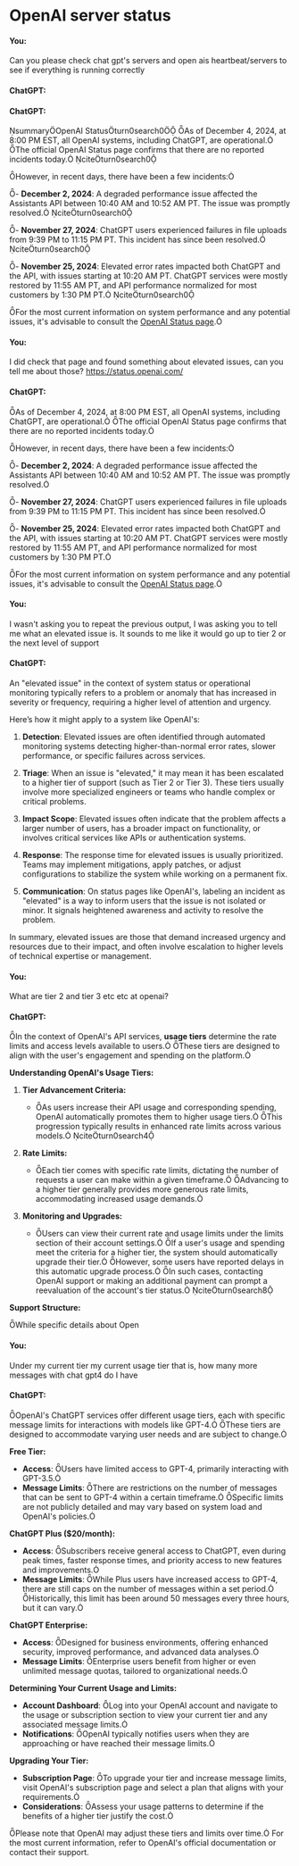 # OpenAI server status

#### You:
Can you please check chat gpt's servers and open ais  heartbeat/servers to see if everything is running correctly

#### ChatGPT:


#### ChatGPT:
summaryOpenAI Statusturn0search0
As of December 4, 2024, at 8:00 PM EST, all OpenAI systems, including ChatGPT, are operational. The official OpenAI Status page confirms that there are no reported incidents today. citeturn0search0

However, in recent days, there have been a few incidents:

- **December 2, 2024**: A degraded performance issue affected the Assistants API between 10:40 AM and 10:52 AM PT. The issue was promptly resolved. citeturn0search0

- **November 27, 2024**: ChatGPT users experienced failures in file uploads from 9:39 PM to 11:15 PM PT. This incident has since been resolved. citeturn0search0

- **November 25, 2024**: Elevated error rates impacted both ChatGPT and the API, with issues starting at 10:20 AM PT. ChatGPT services were mostly restored by 11:55 AM PT, and API performance normalized for most customers by 1:30 PM PT. citeturn0search0

For the most current information on system performance and any potential issues, it's advisable to consult the [OpenAI Status page](https://status.openai.com/).


#### You:
I did check that page and found something about elevated issues, can you tell me about those? https://status.openai.com/

#### ChatGPT:
As of December 4, 2024, at 8:00 PM EST, all OpenAI systems, including ChatGPT, are operational. The official OpenAI Status page confirms that there are no reported incidents today.

However, in recent days, there have been a few incidents:

- **December 2, 2024**: A degraded performance issue affected the Assistants API between 10:40 AM and 10:52 AM PT. The issue was promptly resolved.

- **November 27, 2024**: ChatGPT users experienced failures in file uploads from 9:39 PM to 11:15 PM PT. This incident has since been resolved.

- **November 25, 2024**: Elevated error rates impacted both ChatGPT and the API, with issues starting at 10:20 AM PT. ChatGPT services were mostly restored by 11:55 AM PT, and API performance normalized for most customers by 1:30 PM PT.

For the most current information on system performance and any potential issues, it's advisable to consult the [OpenAI Status page](https://status.openai.com/).


#### You:
I wasn't asking you to repeat the previous output, I was asking you to tell me what an elevated issue is. It sounds to me like it would go up to tier 2 or the next level of support

#### ChatGPT:
An "elevated issue" in the context of system status or operational monitoring typically refers to a problem or anomaly that has increased in severity or frequency, requiring a higher level of attention and urgency.

Here’s how it might apply to a system like OpenAI's:

1. **Detection**: Elevated issues are often identified through automated monitoring systems detecting higher-than-normal error rates, slower performance, or specific failures across services.

2. **Triage**: When an issue is "elevated," it may mean it has been escalated to a higher tier of support (such as Tier 2 or Tier 3). These tiers usually involve more specialized engineers or teams who handle complex or critical problems.

3. **Impact Scope**: Elevated issues often indicate that the problem affects a larger number of users, has a broader impact on functionality, or involves critical services like APIs or authentication systems.

4. **Response**: The response time for elevated issues is usually prioritized. Teams may implement mitigations, apply patches, or adjust configurations to stabilize the system while working on a permanent fix.

5. **Communication**: On status pages like OpenAI's, labeling an incident as "elevated" is a way to inform users that the issue is not isolated or minor. It signals heightened awareness and activity to resolve the problem.

In summary, elevated issues are those that demand increased urgency and resources due to their impact, and often involve escalation to higher levels of technical expertise or management.


#### You:
What are tier 2 and tier 3 etc etc at openai?

#### ChatGPT:
In the context of OpenAI's API services, **usage tiers** determine the rate limits and access levels available to users. These tiers are designed to align with the user's engagement and spending on the platform.

**Understanding OpenAI's Usage Tiers:**

1. **Tier Advancement Criteria:**
   - As users increase their API usage and corresponding spending, OpenAI automatically promotes them to higher usage tiers. This progression typically results in enhanced rate limits across various models. citeturn0search4

2. **Rate Limits:**
   - Each tier comes with specific rate limits, dictating the number of requests a user can make within a given timeframe. Advancing to a higher tier generally provides more generous rate limits, accommodating increased usage demands.

3. **Monitoring and Upgrades:**
   - Users can view their current rate and usage limits under the limits section of their account settings. If a user's usage and spending meet the criteria for a higher tier, the system should automatically upgrade their tier. However, some users have reported delays in this automatic upgrade process. In such cases, contacting OpenAI support or making an additional payment can prompt a reevaluation of the account's tier status. citeturn0search8

**Support Structure:**

While specific details about Open


#### You:
Under my current tier my current usage tier that is, how many more messages with chat gpt4 do I have

#### ChatGPT:
OpenAI's ChatGPT services offer different usage tiers, each with specific message limits for interactions with models like GPT-4. These tiers are designed to accommodate varying user needs and are subject to change.

**Free Tier:**

- **Access**: Users have limited access to GPT-4, primarily interacting with GPT-3.5.
- **Message Limits**: There are restrictions on the number of messages that can be sent to GPT-4 within a certain timeframe. Specific limits are not publicly detailed and may vary based on system load and OpenAI's policies.

**ChatGPT Plus ($20/month):**

- **Access**: Subscribers receive general access to ChatGPT, even during peak times, faster response times, and priority access to new features and improvements.
- **Message Limits**: While Plus users have increased access to GPT-4, there are still caps on the number of messages within a set period. Historically, this limit has been around 50 messages every three hours, but it can vary.

**ChatGPT Enterprise:**

- **Access**: Designed for business environments, offering enhanced security, improved performance, and advanced data analyses.
- **Message Limits**: Enterprise users benefit from higher or even unlimited message quotas, tailored to organizational needs.

**Determining Your Current Usage and Limits:**

- **Account Dashboard**: Log into your OpenAI account and navigate to the usage or subscription section to view your current tier and any associated message limits.
- **Notifications**: OpenAI typically notifies users when they are approaching or have reached their message limits.

**Upgrading Your Tier:**

- **Subscription Page**: To upgrade your tier and increase message limits, visit OpenAI's subscription page and select a plan that aligns with your requirements.
- **Considerations**: Assess your usage patterns to determine if the benefits of a higher tier justify the cost.

Please note that OpenAI may adjust these tiers and limits over time. For the most current information, refer to OpenAI's official documentation or contact their support.
